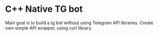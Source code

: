 # C++ Native TG bot
Main goal is to build a tg bot without using Telegram API libraries. Create own simple API wrapper, using curl library.
